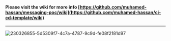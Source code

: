 #### Please visit the wiki for more info [https://github.com/muhamed-hassan/messaging-poc/wiki](https://github.com/muhamed-hassan/ci-cd-template/wiki)

***

![230326855-5d5309f7-4c7a-4787-9c9d-fe08f2181d97](https://github.com/muhamed-hassan/ci-cd-template/assets/17825804/08053ba2-3076-4d55-b1b0-a0d5306318b2)

